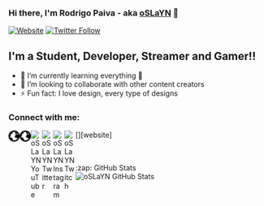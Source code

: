 ### Hi there, I'm Rodrigo Paiva - aka [oSLaYN][twitch] 👋 

[![Website](https://img.shields.io/website?label=oslayn.pt&style=for-the-badge&url=https%3A%2F%2Foslayn.pt)](https://oslayn.pt/)
[![Twitter Follow](https://img.shields.io/twitter/follow/call_me_paiva?color=1DA1F2&logo=twitter&style=for-the-badge)](https://twitter.com/intent/follow?original_referer=https%3A%2F%2Fgithub.com%2Fcall_me_paiva&screen_name=call_me_paiva)

## I'm a Student, Developer, Streamer and Gamer!!

- 🌱 I’m currently learning everything 🤣
- 👯 I’m looking to collaborate with other content creators
- ⚡ Fun fact: I love design, every type of designs

### Connect with me:

[<img align="left" alt="oSLaYN Website" width="22px" src="https://raw.githubusercontent.com/iconic/open-iconic/master/svg/globe.svg" />][website]
[<img align="left" alt="oSLaYN Website v2" width="22px" src="https://raw.githubusercontent.com/iconic/open-iconic/master/svg/globe.svg" />][website2]
[<img align="left" alt="oSLaYN YouTube" width="22px" src="https://cdn.jsdelivr.net/npm/simple-icons@v3/icons/youtube.svg" />][youtube]
[<img align="left" alt="oSLaYN Twitter" width="22px" src="https://cdn.jsdelivr.net/npm/simple-icons@v3/icons/twitter.svg" />][twitter]
[<img align="left" alt="oSLaYN Instagram" width="22px" src="https://cdn.jsdelivr.net/npm/simple-icons@v3/icons/instagram.svg" />][instagram]
[<img align="left" alt="oSLaYN Twitch" width="22px" src="https://cdn.jsdelivr.net/npm/simple-icons@v3/icons/twitch.svg" />][twitch]

<br />

<br />

<summary>:zap: GitHub Stats</summary>

<img align="left" alt="oSLaYN GitHub Stats" src="https://github-readme-stats.vercel.app/api?username=oSLaYN&show_icons=true&hide_border=true" />

[website2]: https://oslayn.pt
[twitter]: https://twitter.com/call_me_paiva
[youtube]: https://youtube.com/c/SLaYN_YT
[instagram]: https://instagram.com/rodrigopaiva.03
[twitch]: https://twitch.tv/oSLaYN

